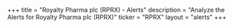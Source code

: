 +++
title = "Royalty Pharma plc (RPRX) - Alerts"
description = "Analyze the Alerts for Royalty Pharma plc (RPRX)"
ticker = "RPRX"
layout = "alerts"
+++

